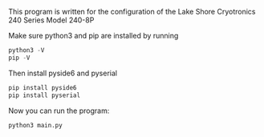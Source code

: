This program is written for the configuration of the Lake Shore Cryotronics 240 Series Model 240-8P

Make sure python3 and pip are installed by running
```python
python3 -V
pip -V
```
Then install pyside6 and pyserial
```python
pip install pyside6
pip install pyserial
```
Now you can run the program:
```python
python3 main.py
```
